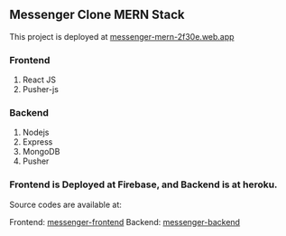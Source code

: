## Messenger Clone MERN Stack

This project is deployed at [messenger-mern-2f30e.web.app](https://messenger-mern-2f30e.web.app/)

### Frontend
1. React JS
2. Pusher-js

### Backend 
1. Nodejs
2. Express
3. MongoDB
4. Pusher



### Frontend  is Deployed at Firebase, and Backend is at heroku.

Source codes are available at:

Frontend: [messenger-frontend](https://github.com/usamavarikkottil/messenger-clone-mern-frontend)
Backend: [messenger-backend](https://github.com/usamavarikkottil/exercise-tracker-MERN-backend)